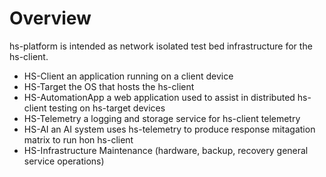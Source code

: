 # Overview

hs-platform is intended as network isolated test bed infrastructure for the hs-client.

- HS-Client an application running on a client device
- HS-Target the OS that hosts the hs-client
- HS-AutomationApp a web application used to assist in distributed hs-client testing on hs-target devices
- HS-Telemetry a logging and storage service for hs-client telemetry
- HS-AI an AI system uses hs-telemetry to produce response mitagation matrix to run hon hs-client
- HS-Infrastructure Maintenance (hardware, backup, recovery general service operations)
